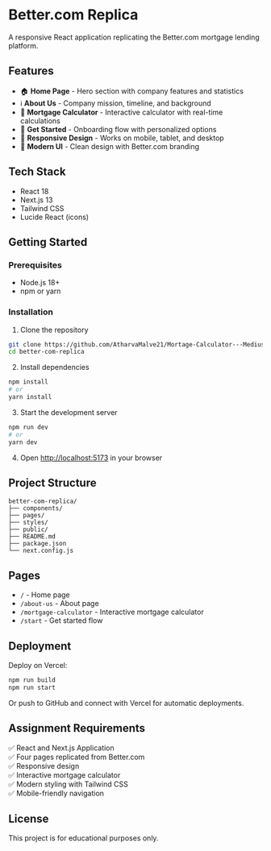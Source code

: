 # Better.com Replica

A responsive React application replicating the Better.com mortgage lending platform.

## Features

- 🏠 **Home Page** - Hero section with company features and statistics
- ℹ️ **About Us** - Company mission, timeline, and background
- 🧮 **Mortgage Calculator** - Interactive calculator with real-time calculations
- 🚀 **Get Started** - Onboarding flow with personalized options
- 📱 **Responsive Design** - Works on mobile, tablet, and desktop
- 🎨 **Modern UI** - Clean design with Better.com branding

## Tech Stack

- React 18
- Next.js 13
- Tailwind CSS
- Lucide React (icons)

## Getting Started

### Prerequisites
- Node.js 18+ 
- npm or yarn

### Installation

1. Clone the repository
```bash
git clone https://github.com/AtharvaMalve21/Mortage-Calculator---Medius.git
cd better-com-replica
```

2. Install dependencies
```bash
npm install
# or
yarn install
```

3. Start the development server
```bash
npm run dev
# or
yarn dev
```

4. Open [http://localhost:5173](http://localhost:5173) in your browser

## Project Structure

```
better-com-replica/
├── components/
├── pages/
├── styles/
├── public/
├── README.md
├── package.json
└── next.config.js
```

## Pages

- `/` - Home page
- `/about-us` - About page  
- `/mortgage-calculator` - Interactive mortgage calculator
- `/start` - Get started flow

## Deployment

Deploy on Vercel:

```bash
npm run build
npm run start
```

Or push to GitHub and connect with Vercel for automatic deployments.

## Assignment Requirements

✅ React and Next.js Application  
✅ Four pages replicated from Better.com  
✅ Responsive design  
✅ Interactive mortgage calculator  
✅ Modern styling with Tailwind CSS  
✅ Mobile-friendly navigation  

## License

This project is for educational purposes only.